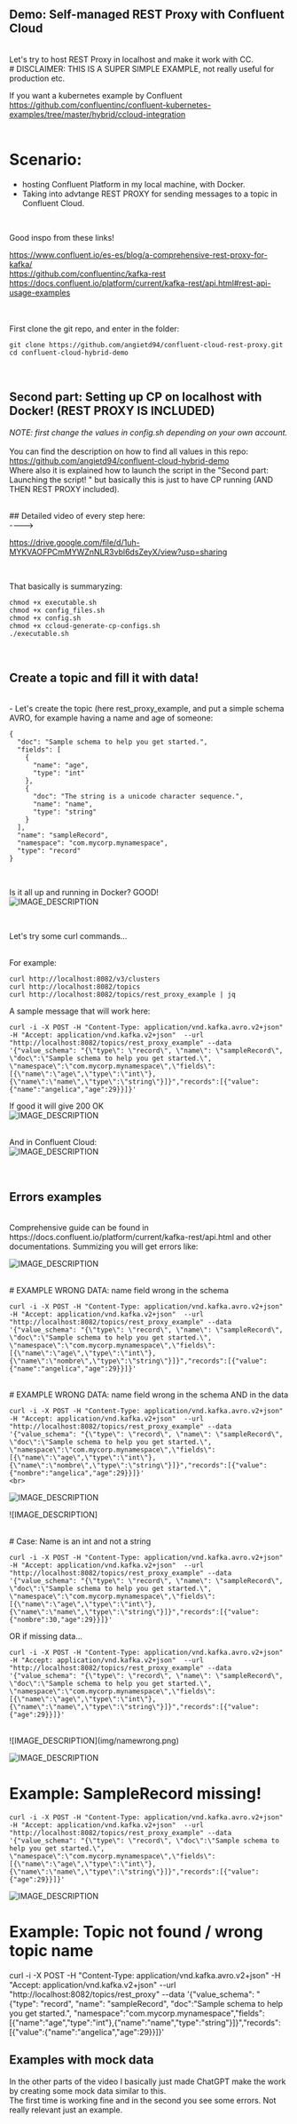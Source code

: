 ## Demo: Self-managed REST Proxy with Confluent Cloud
<br>
Let's try to host REST Proxy in localhost and make it work with CC.
<br>
# DISCLAIMER: THIS IS A SUPER SIMPLE EXAMPLE, not really useful for production etc. <br>

If you want a kubernetes example by Confluent <br>
https://github.com/confluentinc/confluent-kubernetes-examples/tree/master/hybrid/ccloud-integration
<br>
<br>
# Scenario: <br>
- hosting Confluent Platform in my local machine, with Docker. <br>
- Taking into advtange REST PROXY for sending messages to a topic in Confluent Cloud.
<br>

Good inspo from these links! <br>

https://www.confluent.io/es-es/blog/a-comprehensive-rest-proxy-for-kafka/ <br>
https://github.com/confluentinc/kafka-rest <br>
https://docs.confluent.io/platform/current/kafka-rest/api.html#rest-api-usage-examples <br>
<br>                    


<br>
First clone the git repo, and enter in the folder:

```
git clone https://github.com/angietd94/confluent-cloud-rest-proxy.git
cd confluent-cloud-hybrid-demo

```

<br>

##  Second part: Setting up CP on localhost with Docker! (REST PROXY IS INCLUDED) <br>

*NOTE: first change the values in config.sh depending on your own account.* <br>
<br>
You can find the description on how to find all values in this repo: <br>
https://github.com/angietd94/confluent-cloud-hybrid-demo <br>
Where also it is explained how to launch the script in the "Second part: Launching the script! " but basically this is just to have CP running (AND THEN REST PROXY included).


<br>
## Detailed video of every step here:<br>
----> 

https://drive.google.com/file/d/1uh-MYKVAOFPCmMYWZnNLR3vbl6dsZeyX/view?usp=sharing

<br>


That basically is summaryzing: <br>
```
chmod +x executable.sh 
chmod +x config_files.sh
chmod +x config.sh
chmod +x ccloud-generate-cp-configs.sh
./executable.sh
```
<br>



##  Create a topic and fill it with data!  <br>

<br>
- Let's create the topic (here rest_proxy_example, and put a simple schema AVRO, for example having a name and age of someone:
<br>

```
{
  "doc": "Sample schema to help you get started.",
  "fields": [
    {
      "name": "age",
      "type": "int"
    },
    {
      "doc": "The string is a unicode character sequence.",
      "name": "name",
      "type": "string"
    }
  ],
  "name": "sampleRecord",
  "namespace": "com.mycorp.mynamespace",
  "type": "record"
}
```

<br>

Is it all up and running in Docker? GOOD! <br>
![IMAGE_DESCRIPTION](img/docker.png)<br>


<br>

Let's try some curl commands...

<br>
For example: <br>

```
curl http://localhost:8082/v3/clusters
curl http://localhost:8082/topics
curl http://localhost:8082/topics/rest_proxy_example | jq
```

A sample message that will work here: <br>

```
curl -i -X POST -H "Content-Type: application/vnd.kafka.avro.v2+json" -H "Accept: application/vnd.kafka.v2+json"  --url "http://localhost:8082/topics/rest_proxy_example" --data '{"value_schema": "{\"type\": \"record\", \"name\": \"sampleRecord\", \"doc\":\"Sample schema to help you get started.\", \"namespace\":\"com.mycorp.mynamespace\",\"fields\":[{\"name\":\"age\",\"type\":\"int\"},{\"name\":\"name\",\"type\":\"string\"}]}","records":[{"value":{"name":"angelica","age":29}}]}' 
```


If good it will give 200 OK<br>
![IMAGE_DESCRIPTION](img/messageok.png)<br>

<br> And in Confluent Cloud: <br>
![IMAGE_DESCRIPTION](img/ccok.png)<br>


<br>

## Errors examples
<br>
Comprehensive guide can be found in https://docs.confluent.io/platform/current/kafka-rest/api.html and other documentations.
Summizing you will get errors like: <br>

![IMAGE_DESCRIPTION](img/errortypes.png)<br>


<br>
# EXAMPLE WRONG DATA: name field wrong in the schema <br>

```
curl -i -X POST -H "Content-Type: application/vnd.kafka.avro.v2+json" -H "Accept: application/vnd.kafka.v2+json"  --url "http://localhost:8082/topics/rest_proxy_example" --data '{"value_schema": "{\"type\": \"record\", \"name\": \"sampleRecord\", \"doc\":\"Sample schema to help you get started.\", \"namespace\":\"com.mycorp.mynamespace\",\"fields\":[{\"name\":\"age\",\"type\":\"int\"},{\"name\":\"nombre\",\"type\":\"string\"}]}","records":[{"value":{"name":"angelica","age":29}}]}' 
```

<br>
# EXAMPLE WRONG DATA: name field wrong in the schema AND in the data  <br>

```
curl -i -X POST -H "Content-Type: application/vnd.kafka.avro.v2+json" -H "Accept: application/vnd.kafka.v2+json"  --url "http://localhost:8082/topics/rest_proxy_example" --data '{"value_schema": "{\"type\": \"record\", \"name\": \"sampleRecord\", \"doc\":\"Sample schema to help you get started.\", \"namespace\":\"com.mycorp.mynamespace\",\"fields\":[{\"name\":\"age\",\"type\":\"int\"},{\"name\":\"nombre\",\"type\":\"string\"}]}","records":[{"value":{"nombre":"angelica","age":29}}]}' 
<br>
```
![IMAGE_DESCRIPTION](img/error.png)<br>


![IMAGE_DESCRIPTION]

<br>
# Case: Name is an int and not a string

<br>

```
curl -i -X POST -H "Content-Type: application/vnd.kafka.avro.v2+json" -H "Accept: application/vnd.kafka.v2+json"  --url "http://localhost:8082/topics/rest_proxy_example" --data '{"value_schema": "{\"type\": \"record\", \"name\": \"sampleRecord\", \"doc\":\"Sample schema to help you get started.\", \"namespace\":\"com.mycorp.mynamespace\",\"fields\":[{\"name\":\"age\",\"type\":\"int\"},{\"name\":\"name\",\"type\":\"string\"}]}","records":[{"value":{"nombre":30,"age":29}}]}' 

```


OR if missing data...

```
curl -i -X POST -H "Content-Type: application/vnd.kafka.avro.v2+json" -H "Accept: application/vnd.kafka.v2+json"  --url "http://localhost:8082/topics/rest_proxy_example" --data '{"value_schema": "{\"type\": \"record\", \"name\": \"sampleRecord\", \"doc\":\"Sample schema to help you get started.\", \"namespace\":\"com.mycorp.mynamespace\",\"fields\":[{\"name\":\"age\",\"type\":\"int\"},{\"name\":\"name\",\"type\":\"string\"}]}","records":[{"value":{"age":29}}]}' 
```


<br>
![IMAGE_DESCRIPTION](img/namewrong.png)<br>

![IMAGE_DESCRIPTION](img/missingdata.png)<br>


# Example: SampleRecord missing!

```
curl -i -X POST -H "Content-Type: application/vnd.kafka.avro.v2+json" -H "Accept: application/vnd.kafka.v2+json"  --url "http://localhost:8082/topics/rest_proxy_example" --data '{"value_schema": "{\"type\": \"record\", \"doc\":\"Sample schema to help you get started.\", \"namespace\":\"com.mycorp.mynamespace\",\"fields\":[{\"name\":\"age\",\"type\":\"int\"},{\"name\":\"name\",\"type\":\"string\"}]}","records":[{"value":{"age":29}}]}' 
```
![IMAGE_DESCRIPTION](img/samplerecordmissing.png)<br>

# Example: Topic not found / wrong topic name

curl -i -X POST -H "Content-Type: application/vnd.kafka.avro.v2+json" -H "Accept: application/vnd.kafka.v2+json"  --url "http://localhost:8082/topics/rest_proxy" --data '{"value_schema": "{\"type\": \"record\", \"name\": \"sampleRecord\", \"doc\":\"Sample schema to help you get started.\", \"namespace\":\"com.mycorp.mynamespace\",\"fields\":[{\"name\":\"age\",\"type\":\"int\"},{\"name\":\"name\",\"type\":\"string\"}]}","records":[{"value":{"name":"angelica","age":29}}]}' 




## Examples with mock data

In the other parts of the video I basically just made ChatGPT make the work by creating some mock data similar to this. <br>
The first time is working fine and in the second you see some errors. Not really relevant just an example.
<br>

